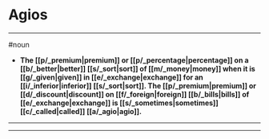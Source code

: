# Agios
---
#noun
- **The [[p/_premium|premium]] or [[p/_percentage|percentage]] on a [[b/_better|better]] [[s/_sort|sort]] of [[m/_money|money]] when it is [[g/_given|given]] in [[e/_exchange|exchange]] for an [[i/_inferior|inferior]] [[s/_sort|sort]]. The [[p/_premium|premium]] or [[d/_discount|discount]] on [[f/_foreign|foreign]] [[b/_bills|bills]] of [[e/_exchange|exchange]] is [[s/_sometimes|sometimes]] [[c/_called|called]] [[a/_agio|agio]].**
---
---
